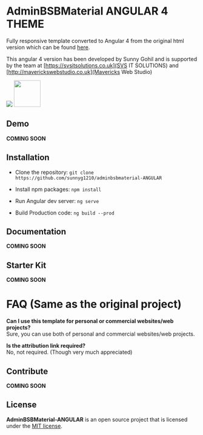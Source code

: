AdminBSBMaterial ANGULAR 4 THEME
=======================

Fully responsive template converted to Angular 4 from the original html version which can be found [here](https://github.com/gurayyarar/AdminBSBMaterialDesign#readme).

This angular 4 version has been developed by Sunny Gohil and is supported by the team at [https://svsitsolutions.co.uk](SVS IT SOLUTIONS) and [http://maverickswebstudio.co.uk](Mavericks Web Studio)

<a href="https://svsitsolutions.co.uk"><img src="https://svsitsolutions.co.uk/wp-content/uploads/2017/05/new-svs-website-logo.png"></a>
<a href="http://maverickswebstudio.co.uk"><img src="http://maverickswebstudio.co.uk/wp-content/uploads/2017/04/MA2-1.png" width="70"></a>

Demo
----------------
**COMING SOON**


Installation
----------------
- Clone the repository:
`git clone https://github.com/sunnyg1210/adminbsbmaterial-ANGULAR`

- Install npm packages:
`npm install`

- Run Angular dev server:
`ng serve`

- Build Production code:
`ng build --prod`


Documentation
----------
**COMING SOON**


Starter Kit
----------
**COMING SOON**


FAQ (Same as the original project)
===

**Can I use this template for personal or commercial websites/web projects?**  
Sure, you can use both of personal and commercial websites/web projects.

**Is the attribution link required?**  
No, not required. (Though very much appreciated)


Contribute
----------
**COMING SOON**


License
----------
**AdminBSBMaterial-ANGULAR** is an open source project that is licensed under the [MIT license](http://opensource.org/licenses/MIT).